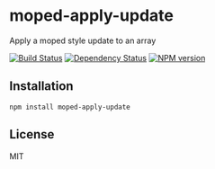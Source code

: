 # moped-apply-update

Apply a moped style update to an array

[![Build Status](https://img.shields.io/travis/mopedjs/moped-apply-update/master.svg)](https://travis-ci.org/mopedjs/moped-apply-update)
[![Dependency Status](https://img.shields.io/gemnasium/mopedjs/moped-apply-update.svg)](https://gemnasium.com/mopedjs/moped-apply-update)
[![NPM version](https://img.shields.io/npm/v/moped-apply-update.svg)](https://www.npmjs.org/package/moped-apply-update)

## Installation

    npm install moped-apply-update

## License

  MIT
